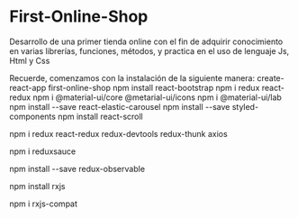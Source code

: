 # First-Online-Shop
Desarrollo de una primer tienda online con el fin de adquirir conocimiento en varias librerías, funciones, métodos, y practica en el uso de lenguaje Js, Html y Css

Recuerde, comenzamos con la instalación de la siguiente manera:
create-react-app first-online-shop
npm install react-bootstrap <!-- to use bootstrap
npm install react-router-dom
npm install node-sass <!-- to use files scss. npm install node-sass@4.14.1 this versión is more compatible -->
npm i redux react-redux
npm i @material-ui/core @metarial-ui/icons <!-- npm i @material-ui/core @metarial-ui/icons -->
npm i @material-ui/lab
npm install --save react-elastic-carousel <!-- It's necessary to use carousel -->
npm install --save styled-components <!-- It's necessary to use react elastic carousel for styling -->
npm install react-scroll  <!-- It's necessary for moving between sections -->
<!-- Uso librerías REDUX -->
npm i redux react-redux redux-devtools redux-thunk axios
<!-- redux-thunk sirve para majenar promesas (idea global) -->
<!-- axios que usado para realizar peticiones HTTP y api rest  -->
npm i reduxsauce
<!-- Usado para simplificar los reducer y unir los reduce con las acciones -->
npm install --save redux-observable
<!-- ... -->
npm install rxjs
<!-- ... -->
npm i rxjs-compat
<!-- ... -->